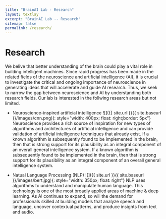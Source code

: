 ```yaml
---
title: "BrainAI Lab - Research"
layout: textlay
excerpt: "BrainAI Lab -- Research"
sitemap: false
permalink: /research/
---
```


# Research

We belive that better understanding of the brain could play a vital role in building intelligent machines. Since rapid progress has been made in the related fields of the neuroscience and artificial intelligence (AI), it is crucial to investigate the critical and ongoing importance of neuroscience in generating ideas that will accelerate and guide AI research. Thus, we seek to narrow the gap between neuroscience and AI by understanding both research fields. Our lab is interested in the follwing research areas but not limited.

- Neuroscience-inspired artificial intelligence ![]({{ site.url }}{{ site.baseurl }}/images/cnn.png){: style="width: 400px; float: right;border: 5px"}
  Neuroscience provides a rich source of inspiration for new types of algorithms and architectures of artificial intelligence and can provide validation of   artificial intelligence techniques that already exist. If a known algorithm is subsequently found to be implemented in the brain, then that is strong support for its plausibility as an integral component of an overall general intelligence system. If a known algorithm is subsequently found to be implemented in the brain, then that is strong support for its plausibility as an integral component of an overall general intelligence system.
  
- Natual Language Processing (NLP) ![]({{ site.url }}{{ site.baseurl }}/images/bert.jpg){: style="width: 350px; float: right"}
  NLP uses algorithms to understand and manipulate human language. This technology is one of the most broadly applied areas of machine & deep learning. As AI continues to expand, so will the demand for professionals skilled at building models that analyze speech and language, uncover contextual patterns, and produce insights from text and audio. 








